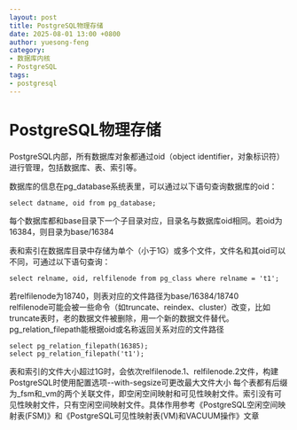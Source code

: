 ```yaml
---
layout: post
title: PostgreSQL物理存储
date: 2025-08-01 13:00 +0800
author: yuesong-feng
category:
- 数据库内核
- PostgreSQL
tags:
- postgresql
---
```

# PostgreSQL物理存储

PostgreSQL内部，所有数据库对象都通过oid（object identifier，对象标识符）进行管理，包括数据库、表、索引等。

数据库的信息在pg_database系统表里，可以通过以下语句查询数据库的oid：
```
select datname, oid from pg_database;
```
每个数据库都和base目录下一个子目录对应，目录名与数据库oid相同。若oid为16384，则目录为base/16384

表和索引在数据库目录中存储为单个（小于1G）或多个文件，文件名和其oid可以不同，可通过以下语句查询：
```
select relname, oid, relfilenode from pg_class where relname = 't1';
```
若relfilenode为18740，则表对应的文件路径为base/16384/18740  
relfilenode可能会被一些命令（如truncate、reindex、cluster）改变，比如truncate表时，老的数据文件被删除，用一个新的数据文件替代。  
pg_relation_filepath能根据oid或名称返回关系对应的文件路径
```
select pg_relation_filepath(16385);
select pg_relation_filepath('t1');
```
表和索引的文件大小超过1G时，会依次relfilenode.1、relfilenode.2文件，构建PostgreSQL时使用配置选项--with-segsize可更改最大文件大小
每个表都有后缀为_fsm和_vm的两个关联文件，即空闲空间映射和可见性映射文件。索引没有可见性映射文件，只有空闲空间映射文件。具体作用参考《PostgreSQL空闲空间映射表(FSM)》和《PostgreSQL可见性映射表(VM)和VACUUM操作》文章

